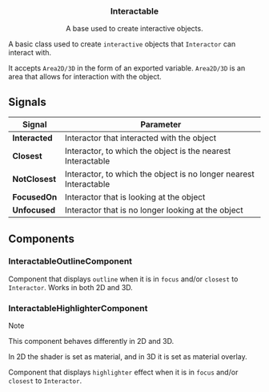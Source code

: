 <div align="center">
	<h3>Interactable</h3>
	<p />
	<p>A base used to create interactive objects.</p>
</div>

A basic class used to create `interactive` objects that `Interactor` can interact with.

It accepts `Area2D/3D` in the form of an exported variable.
`Area2D/3D` is an area that allows for interaction with the object.

## Signals

| Signal         | Parameter                                                         |
| -------------- | ----------------------------------------------------------------- |
| **Interacted** | Interactor that interacted with the object                        |
| **Closest**    | Interactor, to which the object is the nearest Interactable       |
| **NotClosest** | Interactor, to which the object is no longer nearest Interactable |
| **FocusedOn**  | Interactor that is looking at the object                          |
| **Unfocused**  | Interactor that is no longer looking at the object                |

## Components

### InteractableOutlineComponent

Component that displays `outline` when it is in `focus` and/or `closest` to `Interactor`.
Works in both 2D and 3D.

### InteractableHighlighterComponent

> [!NOTE]
> This component behaves differently in 2D and 3D.
>
> In 2D the shader is set as material, and in 3D it is set as material overlay.

Component that displays `highlighter` effect when it is in `focus` and/or `closest` to `Interactor`.
